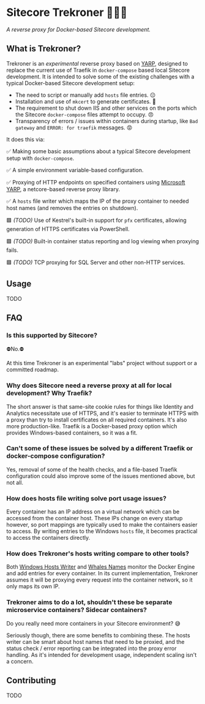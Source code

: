 # Sitecore Trekroner 👑👑👑
_A reverse proxy for Docker-based Sitecore development._

## What is Trekroner?
Trekroner is an *experimental* reverse proxy based on [YARP](https://microsoft.github.io/reverse-proxy/), designed to replace the current use of Traefik in `docker-compose` based local Sitecore development. It is intended to solve some of the existing challenges with a typical Docker-based Sitecore development setup:

* The need to script or manually add `hosts` file entries. 😐
* Installation and use of `mkcert` to generate certificates. 🙁
* The requirement to shut down IIS and other services on the ports which the Sitecore `docker-compose` files attempt to occupy. 😠
* Transparency of errors / issues within containers during startup, like `Bad gateway` and `ERROR: for traefik` messages. 😡

It does this via:

✅ Making some basic assumptions about a typical Sitecore development setup with `docker-compose`.

✅ A simple environment variable-based configuration.

✅ Proxying of HTTP endpoints on specified containers using [Microsoft YARP](https://microsoft.github.io/reverse-proxy/), a netcore-based reverse proxy library.

✅ A `hosts` file writer which maps the IP of the proxy container to needed host names (and removes the entries on shutdown).

🟩 _(TODO)_ Use of Kestrel's built-in support for `pfx` certificates, allowing generation of HTTPS certificates via PowerShell.

🟩 _(TODO)_ Built-in container status reporting and log viewing when proxying fails.

🟩 _(TODO)_ TCP proxying for SQL Server and other non-HTTP services.

## Usage
TODO

## FAQ

### Is this supported by Sitecore?
⛔No.⛔

At this time Trekroner is an experimental "labs" project without support or a committed roadmap.

### Why does Sitecore need a reverse proxy at all for local development? Why Traefik?
The short answer is that same-site cookie rules for things like Identity and Analytics necessitate use of HTTPS, and it's easier to terminate HTTPS with a proxy than try to install certificates on all required containers. It's also more production-like. Traefik is a Docker-based proxy option which provides Windows-based containers, so it was a fit.

### Can't some of these issues be solved by a different Traefik or docker-compose configuration?
Yes, removal of some of the health checks, and a file-based Traefik configuration could also improve some of the issues mentioned above, but not all.

### How does hosts file writing solve port usage issues?
Every container has an IP address on a virtual network which can be accessed from the container host. These IPs change on every startup however, so port mappings are typically used to make the containers easier to access. By writing entries to the Windows `hosts` file, it becomes practical to access the containers directly.

### How does Trekroner's hosts writing compare to other tools?
Both [Windows Hosts Writer](https://github.com/RAhnemann/windows-hosts-writer) and [Whales Names](https://github.com/gregolsky/whales-names) monitor the Docker Engine and add entries for every container. In its current implementation, Trekroner assumes it will be proxying every request into the container network, so it only maps its own IP.

### Trekroner aims to do a lot, shouldn't these be separate microservice containers? Sidecar containers?
Do you really need more containers in your Sitecore environment? 😅

Seriously though, there are some benefits to combining these. The hosts writer can be smart about host names that need to be proxied, and the status check / error reporting can be integrated into the proxy error handling. As it's intended for development usage, independent scaling isn't a concern.

## Contributing
TODO
